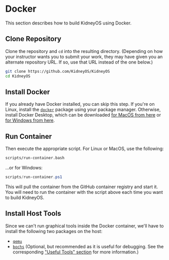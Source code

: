 # Docker

This section describes how to build KidneyOS using Docker.

<!-- [> clone](clone.md) -->
<!-- BEGIN mdsh -->
## Clone Repository

Clone the repository and `cd` into the resulting directory. (Depending on how your instructor wants you to submit your work, they may have given you an alternate repository URL. If so, use that URL instead of the one below.)

```sh
git clone https://github.com/KidneyOS/KidneyOS
cd KidneyOS
```

<!-- TODO: Provide instructions for checking out the appropriate branch for once we have stable, tagged versions. -->
<!-- END mdsh -->

## Install Docker

If you already have Docker installed, you can skip this step. If you're on Linux, install the [`docker`](https://repology.org/project/docker/versions) package using your package manager. Otherwise, install Docker Desktop, which can be downloaded [for MacOS from here](https://docs.docker.com/desktop/install/mac-install/) or [for Windows from here](https://docs.docker.com/desktop/install/windows-install/).

## Run Container

Then execute the appropriate script. For Linux or MacOS, use the following:

```sh
scripts/run-container.bash
```

...or for Windows:

```powershell
scripts/run-container.ps1
```

<!-- TODO: support some way of handling different container versions for once there are multiple releases. -->

This will pull the container from the GitHub container registry and start it. You will need to run the container with the script above each time you want to build KidneyOS.

## Install Host Tools

Since we can't run graphical tools inside the Docker container, we'll have to install the following two packages on the host:

- [`qemu`](https://repology.org/project/qemu/versions)
- [`bochs`](https://repology.org/project/bochs/versions) (Optional, but recommended as it is useful for debugging. See the corresponding ["Useful Tools" section](../useful-tools.md#bochs) for more information.)
